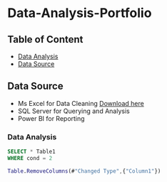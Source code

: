 # Data-Analysis-Portfolio

## Table of Content
- [Data Analysis](data-analysis)
- [Data Source](data-source)


## Data Source
- Ms Excel for Data Cleaning [Download here](https://microsoft.com)
- SQL Server for Querying and Analysis
- Power BI for Reporting

### Data Analysis
```SQL
SELECT * Table1
WHERE cond = 2
```

``` M LANG
Table.RemoveColumns(#"Changed Type",{"Column1"})
```
